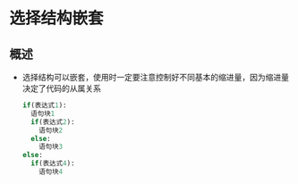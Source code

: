 # 选择结构嵌套

## 概述

+ 选择结构可以嵌套，使用时一定要注意控制好不同基本的缩进量，因为缩进量决定了代码的从属关系

  ```py
  if(表达式1):
    语句块1
    if(表达式2):
      语句块2
    else:
      语句块3
  else:
    if(表达式4):
      语句块4
  ```

